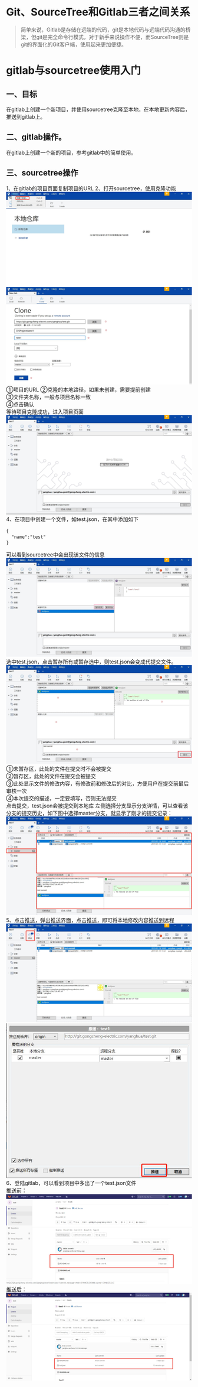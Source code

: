 
# Git、SourceTree和Gitlab三者之间关系
> 简单来说，Gitlab是存储在远端的代码，git是本地代码与远端代码沟通的桥梁，但git是完全命令行模式，对于新手来说操作不便，而SourceTree则是git的界面化的Git客户端，使用起来更加便捷。
# gitlab与sourcetree使用入门
## 一、目标
>  
在gitlab上创建一个新项目，并使用sourcetree克隆至本地，在本地更新内容后，推送到gitlab上。

## 二、gitlab操作。
>  
在gitlab上创建一个新的项目，参考gitlab中的简单使用。

## 三、sourcetree操作
>  
1、在gitlab的项目页面复制项目的URL
2、打开sourcetree，使用克隆功能
![avator](./img/source-operate-1.jpg)
![avator](./img/source-operate-2.jpg)
➀项目的URL
➁克隆的本地路径，如果未创建，需要提前创建  
➂文件夹名称，一般与项目名称一致  
➃点击确认  
等待项目克隆成功，进入项目页面  
![avator](./img/sourcetree-operate-3.jpg)
4、在项目中创建一个文件，如test.json，在其中添加如下  
````
{
  "name":"test"
}
````
>  
可以看到sourcetree中会出现该文件的信息
![avator](./img/sourcetree-operate-4.jpg)
选中test.json，点击暂存所有或暂存选中，则test.json会变成代提交文件。
![avator](./img/sourcetree-operate-5.jpg)
➀未暂存区，此处的文件在提交时不会被提交  
➁暂存区，此处的文件在提交会被提交  
➂此处显示文件的修改内容，有修改前和修改后的对比，方便用户在提交前最后审核一次  
➃本次提交的描述，一定要填写，否则无法提交  
点击提交，test.json会被提交到本地库
左侧选择分支显示分支详情，可以查看该分支的提交历史，如下图中选择master分支，就显示了刚才的提交记录：
![avator](./img/sourcetree-operate-6.jpg)
5、点击推送，弹出推送界面，点击推送，即可将本地修改内容推送到远程
![avator](./img/sourcetree-operate-7.jpg)
![avator](./img/sourcetree-operate-8.jpg)
6、登陆gitlab，可以看到项目中多出了一个test.json文件  
推送前：![avator](./img/sourcetree-operate-9.jpg)
推送后：![avator](./img/sourcetree-operate-10.jpg)
